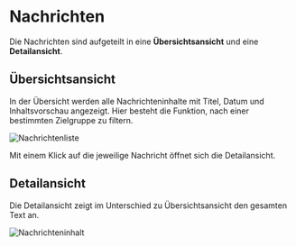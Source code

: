 # Nachrichten

Die Nachrichten sind aufgeteilt in eine **Übersichtsansicht** und eine **Detailansicht**.

## Übersichtsansicht
In der Übersicht werden alle Nachrichteninhalte mit Titel, Datum und Inhaltsvorschau angezeigt.
Hier besteht die Funktion, nach einer bestimmten Zielgruppe zu filtern.

![Nachrichtenliste](/images/news/news_list_250.png)

Mit einem Klick auf die jeweilige Nachricht öffnet sich die Detailansicht.

## Detailansicht
Die Detailansicht zeigt im Unterschied zu Übersichtsansicht den gesamten Text an.

![Nachrichteninhalt](/images/news/news_text_250.png)
